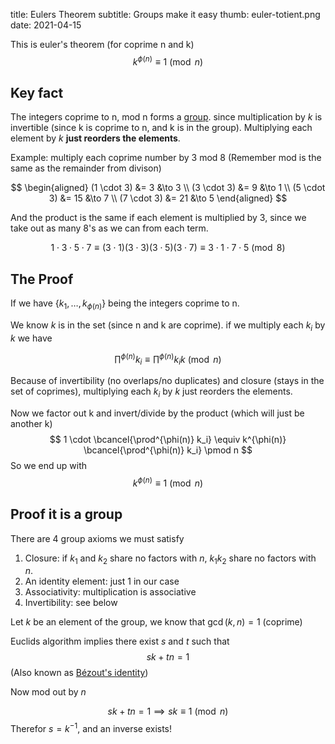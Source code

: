 title: Eulers Theorem
subtitle: Groups make it easy
thumb: euler-totient.png
date: 2021-04-15


This is euler's theorem (for coprime n and k)
$$
k^{\phi(n)} \equiv 1 \pmod n
$$

## Key fact

The integers coprime to n, mod n forms a [group](https://www.wikiwand.com/en/Group_(mathematics)).
since multiplication by $k$ is invertible (since k is coprime to n, and k is in the group). Multiplying each element by $k$ **just reorders the elements**.

Example: multiply each coprime number by $3$ mod $8$ (Remember mod is the same as the remainder from divison)

$$
\begin{aligned}
(1 \cdot 3) &= 3  &\to 3 \\
(3 \cdot 3) &= 9  &\to 1 \\
(5 \cdot 3) &= 15 &\to 7 \\
(7 \cdot 3) &= 21 &\to 5
\end{aligned}
$$

And the product is the same if each element is multiplied by $3$, since we take out as many $8$'s as we can from each term.

$$
1 \cdot 3 \cdot 5 \cdot 7 \equiv (3 \cdot 1) (3 \cdot 3) (3 \cdot 5) (3 \cdot 7) \equiv 3 \cdot 1 \cdot 7 \cdot 5 \pmod 8
$$


## The Proof
If we have $\{k_1, \dots, k_{\phi(n)}\}$ being the integers coprime to n.

We know $k$ is in the set (since n and k are coprime).
if we multiply each $k_i$ by $k$ we have

$$
\prod^{\phi(n)} k_i \equiv \prod^{\phi(n)} k_i k \pmod n
$$

Because of invertibility (no overlaps/no duplicates) and closure (stays in the set of coprimes), multiplying each $k_i$ by $k$ just reorders the elements.

Now we factor out k and invert/divide by the product (which will just be another k)
$$
1 \cdot \bcancel{\prod^{\phi(n)} k_i} \equiv k^{\phi(n)} \bcancel{\prod^{\phi(n)} k_i} \pmod n
$$
So we end up with
$$
k^{\phi(n)} \equiv 1 \pmod n
$$

## Proof it is a group

There are 4 group axioms we must satisfy
1. Closure: if $k_1$ and $k_2$ share no factors with $n$, $k_1 k_2$ share no factors with $n$.
2. An identity element: just $1$ in our case
3. Associativity: multiplication is associative
4. Invertibility: see below

Let $k$ be an element of the group,
we know that $\gcd(k, n) = 1$ (coprime)

Euclids algorithm implies there exist $s$ and $t$ such that
$$
sk + tn = 1
$$
(Also known as [Bézout's identity](https://www.wikiwand.com/en/B%C3%A9zout%27s_identity))

Now mod out by $n$

$$
sk + tn = 1 \implies sk \equiv 1 \pmod n
$$
Therefor $s = k^{-1}$, and an inverse exists!

